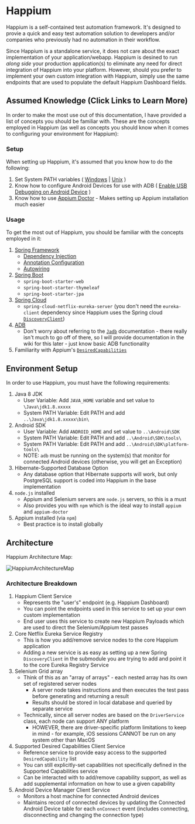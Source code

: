 # Happium
Happium is a self-contained test automation framework. It's designed to provie a quick and easy test automation solution to developers and/or companies who previously had no automation in their workflow.

Since Happium is a standalone service, it does not care about the exact implementation of your application/webapp. Happium is desined to run *along side* your production application(s) to eliminate any need for direct integration of Happium into your platform. However, should you prefer to implement your own custom integration with Happium, simply use the same endpoints that are used to populate the default Happium Dashboard fields.

## Assumed Knowledge (Click Links to Learn More)
In order to make the most use out of this documentation, I have provided a list of concepts you should be familiar with. These are the
concepts employed in Happium (as well as concepts you should know when it comes to configuring your environment for Happium):

### Setup
When setting up Happium, it's assumed that you know how to do the following:
   1. Set System PATH variables ( [Windows](https://www.computerhope.com/issues/ch000549.htm) | [Unix](https://stackoverflow.com/questions/14637979/how-to-permanently-set-path-on-linux-unix) )
   2. Know how to configure Android Devices for use with ADB ( [Enable USB Debugging on Android Device](https://developer.android.com/studio/command-line/adb.html#Enabling) )
   3. Know how to use [Appium Doctor](https://github.com/appium/appium-doctor) - Makes setting up Appium installation much easier

### Usage
To get the most out of Happium, you should be familiar with the concepts employed in it:
  1. [Spring Framework](https://spring.io/)
     - [Dependency Injection](https://docs.spring.io/spring/docs/current/spring-framework-reference/core.html#beans-introduction)
     - [Annotation Configuration](https://docs.spring.io/spring-boot/docs/current/reference/html/using-boot-configuration-classes.html)
     - [Autowiring](http://www.baeldung.com/spring-autowire)
  2. [Spring Boot](https://github.com/spring-projects/spring-boot)
     - `spring-boot-starter-web`
     - `spring-boot-starter-thymeleaf`
     - `spring-boot-starter-jpa`
  3. [Spring Cloud](https://github.com/spring-cloud/spring-cloud-commons)
     - `spring-cloud-netflix-eureka-server` (you don't need the `eureka-client` dependency since Happium uses the Spring cloud [`DiscoveryClient`](http://static.javadoc.io/org.springframework.cloud/spring-cloud-commons-parent/1.1.4.RELEASE/org/springframework/cloud/client/discovery/DiscoveryClient.html))
  4. [ADB](https://developer.android.com/studio/command-line/adb.html)
     - Don't worry about referring to the [`Jadb`](https://github.com/vidstige/jadb) documentation - there really isn't much to go off of there, so I will provide documentation in the wiki for this later - just know basic ADB functionality
  5. Familiarity with Appium's [`DesiredCapabilities`](https://github.com/appium/appium/blob/master/docs/en/writing-running-appium/caps.md)

## Environment Setup
In order to use Happium, you must have the following requirements:
1. Java 8 JDK
   - User Variable: Add `JAVA_HOME` variable and set value to `\Java\jdk1.8.xxxxx`
   - System PATH Variable: Edit PATH and add `..\Java\jdk1.8.xxxxx\bin\`
2. Android SDK
   - User Variable: Add `ANDROID_HOME` and set value to `..\Android\SDK`
   - System PATH Variable: Edit PATH and add `..\Android\SDK\tools\`
   - System PATH Variable: Edit PATH and add `..\Android\SDK\platform-tools\`
   - NOTE: `adb` must be running on the system(s) that monitor for connected Android devices (otherwise, you will get an Exception)
3. Hibernate-Supported Database Option
   - Any database option that Hibernate supports will work, but only PostgreSQL support is coded into Happium in the base implementation
4. `node.js` installed
   - Appium and Selenium servers are `node.js` servers, so this is a must
   - Also provides you with `npm` which is the ideal way to install `appium` and `appium-doctor`
5. Appium installed (via `npm`)
   - Best practice is to install globally

## Architecture
Happium Architecture Map:

![HappiumArchitectureMap](https://image.ibb.co/b12bgm/Architecture.png)

### Architecture Breakdown
1. Happium Client Service
   - Represents the "user's" endpoint (e.g. Happium Dashboard)
   - You can point the endpoints used in this service to set up your own custom implementation
   - End user uses this service to create new Happium Payloads which are used to direct the Selenium/Appium test passes
2. Core Netflix Eureka Service Registry
   - This is how you add/remove service nodes to the core Happium application
   - Adding a new service is as easy as setting up a new Spring `DiscoveryClient` in the submodule you are trying to add and point it to the core Eureka Registry Service
3. Selenium Grid array
   - Think of this as an "array of arrays" - each nested array has its own set of registered server nodes
        - A server node takes instructions and then executes the test pass before generating and returning a result
        - Results should be stored in local database and queried by separate service
   - Technically, since all server nodes are based on the `DriverService` class, each node can support ANY platform
      - HOWEVER, there are driver-specific platform limitations to keep in mind - for example, iOS sessions CANNOT be run on any system other than MacOS
4. Supported Desired Capabilities Client Service
   - Reference service to provide easy access to the supported `DesiredCapability` list
   - You can still explicitly-set capabilities not specifically defined in the Supported Capabilities service
   - Can be interacted with to add/remove capability support, as well as add supplemental information on how to use a given capability
5. Android Device Manager Client Service
   - Monitors a host machine for connected Android devices
   - Maintains record of connected devices by updating the Connected Android Device table for each `onConnect` event (includes connecting, disconnecting and changing the connection type)
